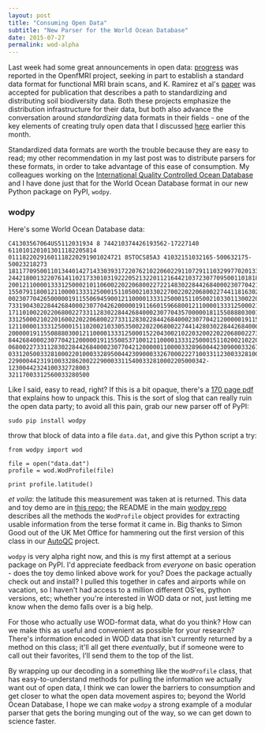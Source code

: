 ```yaml
---
layout: post
title: "Consuming Open Data"
subtitle: "New Parser for the World Ocean Database"
date: 2015-07-27
permalink: wod-alpha
---
```


Last week had some great announcements in open data: [progress][fMRI] was reported in the OpenfMRI project, seeking in part to establish a standard data format for functional MRI brain scans, and K. Ramirez et al's [paper][Ramirez] was accepted for publication that describes a path to standardizing and distributing soil biodiversity data. Both these projects emphasize the distribution infrastructure for their data, but both also advance the conversation around *standardizing* data formats in their fields - one of the key elements of creating truly open data that I discussed [here][opendata] earlier this month.

Standardized data formats are worth the trouble because they are easy to read; my other recommendation in my last post was to distribute parsers for these formats, in order to take advantage of this ease of consumption. My colleagues working on the [International Quality Controlled Ocean Database][iquod] and I have done just that for the World Ocean Database format in our new Python package on PyPI, `wodpy`.

### wodpy

Here's some World Ocean Database data:

```
C41303567064US5112031934 8 744210374426193562-17227140 6110101201013011182205814
01118220291601118220291901024721 8STOCS85A3 41032151032165-500632175-50023218273
18117709500110134401427143303931722076210220602291107291110329977020133023846181
24421800132207614110217330103192220521322011216442103723077095001101818115508527
20012110000133312500021011060022022068002272214830228442684000230770421200000191
15507911800121100001333125000151105002103302270022022068002274411816302284426840
00230770426500000191155069459001211000013331250001511050021033011300220220680022
73319043022844268400023077042620000019116601596680012110000133312500021022016002
17110100220220680022733112830228442684000230770435700000181155088803001211000013
33125000210220160022022068002273311283022844268400023077042120000019115508880300
12110000133312500015110200210330535002202206800227441428030228442684000230770421
20000019115508880300121100001333125000152204300210220320022022068002273312563022
84426840002307704212000001911550853710012110000133312500015110200210220160022022
06800227331128302284426840002307704212000001100003328960044230900033267500222650
03312050033281000220100033289500442309000332670002227100331123003328100022025002
22900044231910033286200222900033115400332810002205000342-12300442324100332728003
32117003312560033280500 

```

Like I said, easy to read, right? If this is a bit opaque, there's a [170 page pdf][wod] that explains how to unpack this. This is the sort of slog that can really ruin the open data party; to avoid all this pain, grab our new parser off of PyPI:

```
sudo pip install wodpy
```

throw that block of data into a file `data.dat`, and give this Python script a try:

```
from wodpy import wod

file = open("data.dat")
profile = wod.WodProfile(file)

print profile.latitude()
```

*et voila*: the latitude this measurement was taken at is returned. This data and toy demo are in [this repo][toy]; the README in the main [wodpy repo][wodpy] describes all the methods the `WodProfile` object provides for extracting usable information from the terse format it came in. Big thanks to Simon Good out of the UK Met Office for hammering out the first version of this class in our [AutoQC][autoqc] project.

`wodpy` is very alpha right now, and this is my first attempt at a serious package on PyPI. I'd appreciate feedback from *everyone* on basic operation - does the toy demo linked above work for you? Does the package actually check out and install? I pulled this together in cafes and airports while on vacation, so I haven't had access to a million different OS'es, python versions, etc; whether you're interested in WOD data or not, just letting me know when the demo falls over is a big help.

For those who actually use WOD-format data, what do you think? How can we make this as useful and convenient as possible for your research? There's information encoded in WOD data that isn't currently returned by a method on this class; it'll all get there *eventually*, but if someone were to call out their favorites, I'll send them to the top of the list.

By wrapping up our decoding in a something like the `WodProfile` class, that has easy-to-understand methods for pulling the information we actually want out of open data, I think we can lower the barriers to consumption and get closer to what the open data movement aspires to; beyond the World Ocean Database, I hope we can make `wodpy` a strong example of a modular parser that gets the boring munging out of the way, so we can get down to science faster. 

[fMRI]: http://www.livescience.com/51523-massive-brain-scan-database-goes-online.html
[Ramirez]: http://journal.frontiersin.org/article/10.3389/fevo.2015.00091/abstract
[opendata]: http://billmills.github.io/blog/truly-open-data
[iquod]: https://github.com/IQuOD
[wod]: http://data.nodc.noaa.gov/woa/WOD/DOC/wodreadme.pdf
[toy]: https://github.com/BillMills/woddemo 
[wodpy]: https://github.com/BillMills/wodpy
[autoqc]: https://github.com/IQuOD/AutoQC
